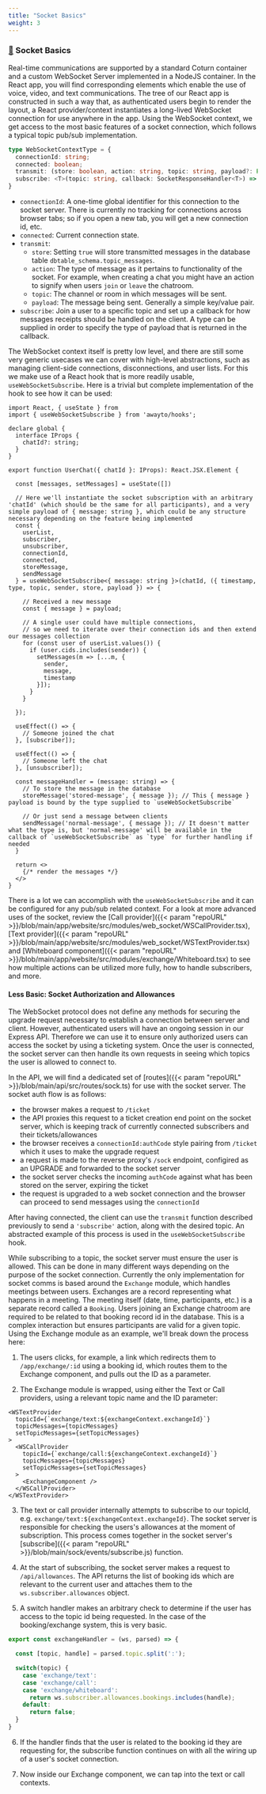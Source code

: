 ```yaml
---
title: "Socket Basics"
weight: 3
---
```


### [&#128279;](#socket-basics) Socket Basics

Real-time communications are supported by a standard Coturn container and a custom WebSocket Server implemented in a NodeJS container. In the React app, you will find corresponding elements which enable the use of voice, video, and text communications. The tree of our React app is constructed in such a way that, as authenticated users begin to render the layout, a React provider/context instantiates a long-lived WebSocket connection for use anywhere in the app. Using the WebSocket context, we get access to the most basic features of a socket connection, which follows a typical topic pub/sub implementation.

```typescript
type WebSocketContextType = {
  connectionId: string;
  connected: boolean;
  transmit: (store: boolean, action: string, topic: string, payload?: Partial<unknown>) => void;
  subscribe: <T>(topic: string, callback: SocketResponseHandler<T>) => () => void;
}
```

- `connectionId`: A one-time global identifier for this connection to the socket server. There is currently no tracking for connections across browser tabs; so if you open a new tab, you will get a new connection id, etc.
- `connected`: Current connection state.
- `transmit`:
  - `store`: Setting `true` will store transmitted messages in the database table `dbtable_schema.topic_messages`.
  - `action`: The type of message as it pertains to functionality of the socket. For example, when creating a chat you might have an action to signify when users `join` or `leave` the chatroom.
  - `topic`: The channel or room in which messages will be sent.
  - `payload`: The message being sent. Generally a simple key/value pair.
- `subscribe`: Join a user to a specific topic and set up a callback for how messages receipts should be handled on the client. A type can be supplied in order to specify the type of payload that is returned in the callback.

The WebSocket context itself is pretty low level, and there are still some very generic usecases we can cover with high-level abstractions, such as managing client-side connections, disconnections, and user lists. For this we make use of a React hook that is more readily usable, `useWebSocketSubscribe`. Here is a trivial but complete implementation of the hook to see how it can be used:

```tsx
import React, { useState } from 
import { useWebSocketSubscribe } from 'awayto/hooks';

declare global {
  interface IProps {
    chatId?: string;
  }
}

export function UserChat({ chatId }: IProps): React.JSX.Element {

  const [messages, setMessages] = useState([])

  // Here we'll instantiate the socket subscription with an arbitrary 'chatId' (which should be the same for all participants), and a very simple payload of { message: string }, which could be any structure necessary depending on the feature being implemented
  const {
    userList,
    subscriber,
    unsubscriber,
    connectionId,
    connected,
    storeMessage,
    sendMessage
  } = useWebSocketSubscribe<{ message: string }>(chatId, ({ timestamp, type, topic, sender, store, payload }) => {
    
    // Received a new message
    const { message } = payload;

    // A single user could have multiple connections,
    // so we need to iterate over their connection ids and then extend our messages collection
    for (const user of userList.values()) {
      if (user.cids.includes(sender)) {
        setMessages(m => [...m, {
          sender,
          message,
          timestamp
        }]);
      }
    }
    
  });

  useEffect(() => {
    // Someone joined the chat
  }, [subscriber]);

  useEffect(() => {
    // Someone left the chat
  }, [unsubscriber]);

  const messageHandler = (message: string) => {
    // To store the message in the database
    storeMessage('stored-message', { message }); // This { message } payload is bound by the type supplied to `useWebSocketSubscribe`

    // Or just send a message between clients
    sendMessage('normal-message', { message }); // It doesn't matter what the type is, but 'normal-message' will be available in the callback of `useWebSocketSubscribe` as `type` for further handling if needed
  }

  return <>
    {/* render the messages */}
  </>
}
```

There is a lot we can accomplish with the `useWebSocketSubscribe` and it can be configured for any pub/sub related context. For a look at more advanced uses of the socket, review the [Call provider]({{< param "repoURL" >}}/blob/main/app/website/src/modules/web_socket/WSCallProvider.tsx), [Text provider]({{< param "repoURL" >}}/blob/main/app/website/src/modules/web_socket/WSTextProvider.tsx) and [Whiteboard component]({{< param "repoURL" >}}/blob/main/app/website/src/modules/exchange/Whiteboard.tsx) to see how multiple actions can be utilized more fully, how to handle subscribers, and more.

#### Less Basic: Socket Authorization and Allowances

The WebSocket protocol does not define any methods for securing the upgrade request necessary to establish a connection between server and client. However, authenticated users will have an ongoing session in our Express API. Therefore we can use it to ensure only authorized users can access the socket by using a ticketing system. Once the user is connected, the socket server can then handle its own requests in seeing which topics the user is allowed to connect to.

In the API, we will find a dedicated set of [routes]({{< param "repoURL" >}}/blob/main/api/src/routes/sock.ts) for use with the socket server. The socket auth flow is as follows:
  - the browser makes a request to `/ticket`
  - the API proxies this request to a ticket creation end point on the socket server, which is keeping track of currently connected subscribers and their tickets/allowances
  - the browser receives a `connectionId:authCode` style pairing from `/ticket` which it uses to make the upgrade request
  - a request is made to the reverse proxy's `/sock` endpoint, configired as an UPGRADE and forwarded to the socket server
  - the socket server checks the incoming `authCode` against what has been stored on the server, expiring the ticket
  - the request is upgraded to a web socket connection and the browser can proceed to send messages using the `connectionId`

After having connected, the client can use the `transmit` function described previously to send a  `'subscribe'` action, along with the desired topic. An abstracted example of this process is used in the `useWebSocketSubscribe` hook.

While subscribing to a topic, the socket server must ensure the user is allowed. This can be done in many different ways depending on the purpose of the socket connection. Currently the only implementation for socket comms is based around the `Exchange` module, which handles meetings between users. Exchanges are a record representing what happens in a meeting. The meeting itself (date, time, participants, etc.) is a separate record called a `Booking`. Users joining an Exchange chatroom are required to be related to that booking record id in the database. This is a complex interaction but ensures participants are valid for a given topic. Using the Exchange module as an example, we'll break down the process here:

1. The users clicks, for example, a link which redirects them to `/app/exchange/:id` using a booking id, which routes them to the Exchange component, and pulls out the ID as a parameter.

2. The Exchange module is wrapped, using either the Text or Call providers, using a relevant topic name and the ID parameter:
```tsx
<WSTextProvider
  topicId={`exchange/text:${exchangeContext.exchangeId}`}
  topicMessages={topicMessages}
  setTopicMessages={setTopicMessages}
>
  <WSCallProvider
    topicId={`exchange/call:${exchangeContext.exchangeId}`}
    topicMessages={topicMessages}
    setTopicMessages={setTopicMessages}
  >
    <ExchangeComponent />
  </WSCallProvider>
</WSTextProvider>
```

3. The text or call provider internally attempts to subscribe to our topicId, e.g. `exchange/text:${exchangeContext.exchangeId}`. The socket server is responsible for checking the users's allowances at the moment of subscription. This process comes together in the socket server's [subscribe]({{< param "repoURL" >}}/blob/main/sock/events/subscribe.js) function.

4. At the start of subscribing, the socket server makes a request to `/api/allowances`. The API returns the list of booking ids which are relevant to the current user and attaches them to the `ws.subscriber.allowances` object.

5. A switch handler makes an arbitrary check to determine if the user has access to the topic id being requested. In the case of the booking/exchange system, this is very basic.

```js
export const exchangeHandler = (ws, parsed) => {

  const [topic, handle] = parsed.topic.split(':');

  switch(topic) {
    case 'exchange/text':
    case 'exchange/call':
    case 'exchange/whiteboard':
      return ws.subscriber.allowances.bookings.includes(handle);
    default:
      return false;
  }
}
```

6. If the handler finds that the user is related to the booking id they are requesting for, the subscribe function continues on with all the wiring up of a user's socket connection.

7. Now inside our Exchange component, we can tap into the text or call contexts.
